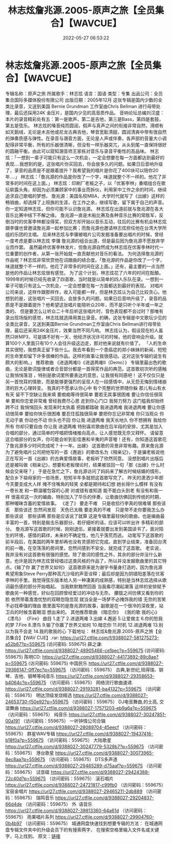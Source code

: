﻿---
title: 林志炫詹兆源.2005-原声之旅【全员集合】【WAVCUE】
date: 2022-05-27 06:53:22
categories: WAV车载音乐、镜像
tags: 华语中文
---
# 林志炫詹兆源.2005-原声之旅【全员集合】【WAVCUE】

专辑名称：原声之旅
所属歌手：林志炫
语言：国语
类型：专集
出品公司：全员集合国际多媒体股份有限公司
出版日期：2005年12月
这张专辑是国内少数的全类比录音，又送到美国 Bernie
Grundman 工作室由Chris Bellman 进行母带处理，最后还採用24K
金压片，是国内少见的高音质作品。
音响论坛总编刘汉盛：本片的录音精彩处有五：第一是歌声，第二是吉他，第三是Bass，第四是套鼓，第五是弦乐。
林志炫的嗓音纯而圆润，假声与真声之间的衔接非常自然，滑顺有如天鹅绒，无论是木吉他或尼龙古典吉他，琴音宽鬆清甜，圆润清爽中带有很自然的弹奏质感与弹性。在录音与溷音方面，无论是人声或伴奏，各声部的音量大小调配得非常平衡，所有的乐器很清晰，但没有一样乐器突兀，从头到尾一直保持很好的圆融平衡。由此可以窥知溷音师王家栋对音乐与录音平衡性的高品味。
林志炫：「一想到一辈子可能只有这么一次机会，一定会想要在每一方面都达到最好的表现....我想到的是，这张唱片你买回去，你会放多久的问题。如果日后音响升级了，录音的品质是不是跟着提升？我希望我的唱片是你花了400块可以陪你20年....」
林志炫：「詹兆源的作品是你改了一个字，味道就整个不一样的。他花了非常多的时间在这上面。」
林志炫：印刷厂老板之子，以「优客李林」重唱组合在歌坛崭露头角，却因为必须兼顾家中的事业而拆伙，利用家中工作之余的时间，继续追求自己歌唱的梦想。
詹兆源：美国名校MBA，大学时代就写了《出嫁》这样的畅销曲，却选择了上班族的生涯，在工作之余，继续写歌，留下属于自己的声音。
你一定知道林志炫，但你可能不认识詹兆源。
林志炫在出道前就与詹兆源在各大音乐比赛中结下不解之缘。
詹兆源一直是木船比赛及各种音乐比赛的常胜军，反倒当时的优客李林都没得奖，但双方却开始以音乐互动，往后的比赛有机会林志炫跟李骥也曾邀请詹兆源一起参加比赛；而詹兆源也邀请林志炫担任他在台湾大学所组的乐团的主唱。
后来林志炫与李骥被唱片公司发掘准备要出唱片的时候，曾经一度考虑是要以林志炫 李骥
詹兆源的组合出道，但是最后因为詹兆源不愿放弃学业而作罢。
虽然最终优客李林发片，但詹兆源自然成为林志炫在优客李林时代一位重要的创作者，从第一张开始就一直贡献他对音乐的看法。
为何选择詹兆源的作品呢？林志炫非常欣赏他在词跟曲的结合度。「詹兆源的作品是你改了一个字，味道就整个不一样的。他花了非常多的时间在这上面。」还有，最主要的一点当然是他的作品让林志炫很有感觉。
为了这个计划，林志炫花了六年的时间在酝酿。1999年的时候已经先收录了四首歌，当时就是以简单的四人乐队在录。一想到一辈子可能只有这么一次机会，一定会想要在每一方面都达到最好的表现。
对唱片公司来说，这样作跟那样作，收入可能都一样，但是林志炫认为自己比较贪心。他想到的是，这张唱片一买回去，会放多久的问题。如果日后音响升级了，录音的品质是不是跟着提升？他希望这张唱片能陪听众20年，而不是只听个半年或一年之类的。
但是要怎么让听众二十年后听这张唱片时，音色表现都不会过时？那唯有录出现场版的感觉，林志炫就选择用类比录音。的确，这张专辑是中文歌坛少见的全类比录音，又送到美国Bernie
Grundman工作室由Chris Bellman进行母带处理，最后还采用24K金压片，效果当然不同凡响。
林志炫认为，假设现在的人虽然只听MP3，可是搞不好有一天，他经济状况许可的时候，他的音响会升级。就算100个人里面只有10个人会往升级这边走，那对他来说就有价值了。
「人的生命其实很短，我想真正留下些什么。我去年看到一个患癌症的郑小妹妹的新闻，短短的生命里却留下许多很棒的作品。这样的故事让我很感动。这对这张专辑的诞生有颇大的影响。」
推荐歌曲
《进退两难I》《进退两难II（Demo）》
专辑里最出色的歌曲，无论是歌词旋律或者合音部分都是一首得奖作品的典范。这首歌初次听的感触让我悄悄落泪
，特别是歌词里所要表达的意思，让我很有同感吧！
这不仅仅只是另一首悦耳的情歌，而是能够更强烈的呈现人在一段感情中，从无怨无悔到情绪崩溃的巨大心理转变。
我真的不愿承认你心中
有个完整的世界随你躲
那儿有山有水有天
留不下空缺让我来填
要痴痴等待很简单
要若无其事很困难
要让你信任很简单
要和你恋爱非常难
曾经我费尽心思
走到你心门口
我努力努力
这门槛我却始终跨不过
我悄悄回头 发现来时太执着
把路都踏破
我进退两难
我进退两难
要让你感动很简单
要给你快乐很困难
要忍住孤独很简单
要把你忘记非常难
你只当观众 你无动于衷
你动也不动 你头也不回
你让我 进退两难
我天长地久 你不想拥有
我给你所有
你却只要自由
你让我 进退两难
特别喜欢歌曲在后半段的安排，尤其是加入合唱的部分，通过简单的哼唱把情绪推向高点，让人感觉既无奈又释怀。
请留意这合唱部分的女声，你可能会听到彭佳惠和辛夷的声音喔！还有，你知道这首歌花了詹兆源多少时间完成呢？十一年。出嫁》
这首歌的背景非常有趣。原来詹兆源为了避免唱片公司把他写的一首《邂逅》的歌改名为《相亲记》，于是骗老板说他正在写另一首《出嫁》的古典爱情故事，老板听了欣然同意。
没想到唱片出版后还是被叫做《相亲记》，想要和老板理论时，结果被驳回一句「那《出嫁》什么时候会交来呀？」
于是在急忙之下，詹兆源访问了妈妈来了解古时候结婚的情形，配合乡下祖母家的一些场景，短短半年多就把这首歌写完了。
昨天的潇洒少年郎
今天要变成大人样
掩不住嘴角的轻笑
全都是期待和幻想
她长得什么模样
有没有一卷长发
和一颗温暖包容的心房
对或错有谁知道
能不能白头到老
有没有和我一样
很喜欢这一次的编曲，特别加入了华乐的伴奏，让歌曲彷佛回到传统的时期，那种暧昧含蓄的爱情故事。
《走了》
要走不难　只是收拾行李真的很难堪
那些该丢　那些该还
忽然间发现　天色已太晚
要走真的不难　只是带不走你要我怎么办
那些该说　那些该瞒
那些是应该说了就算
这是专辑里最轻快的歌曲，也是编曲最丰富的一首，特别是敲击乐器部分。若仔细听的话，应该可以听出许
多精彩的部分。
詹兆源写这首歌的时候，刚刚退伍，紧接着就要出发到美国读书了。面对陌生的环境，感情的羁绊，未来的不确定性，他几乎落荒而逃。
动笔写下这首歌的前半段后，在美国的两年里却再也没有灵感把它完成。直到学业结束，准备回台湾的前一晚，在空荡荡的房间里，忽然间感到不安全，就完成了这首歌。
老实说，我并没有对这首歌有很强的感觉。除了歌词的感性之外，其余的部分并没什么新意。也许是因为林志炫曾经唱过这类风格的作品了，所以并没发掘歌曲里的其它特点。《输了你
赢了世界又如何》
这首歌原来是为谢宇书量身打造的，因为詹兆源希望用象Steve
Perry那种高亢沙哑的声音诠释；最后却是因为阴错阳差落在优客李林的手里。我觉得弦乐版本给人另一种凄美的成熟感，特别是当林志炫选择从歌词最伤感的部分开始唱起。
当我默默黯然回首
当我看尽潮起潮落
这样的安排赋予歌曲另一种感觉，好似在回顾曾经爱过的冲动与无奈。
朦胧之间彷佛又看到你的脸
依然带着澹澹忧愁的双眼忽隐忽现
就当全是一场梦不必掩饰我的错
无奈的苦笑不必找牵强的理由
歌里面写的是詹兆源的故事，副歌是在一个很冷的深夜里，站卫兵的时候含着眼泪
想出来的。
其他推荐歌曲
《暗恋你》
《我的歌 我的心》
《漂鸟》
《Fire》
曲目
1.走了
2.进退两难
3.出嫁
4.邂逅
5.让爱做主
6.你的愁我的梦
7.Fire
8.漂鸟
9.输了你赢了世界又如何
10.暗恋你
11.时机
12.进退两难
13.别以为我不会走
14.我的歌我的心
下载地址：
林志炫&詹兆源.2005-原声之旅【全员集合】【WAV
CUE】.rar: https://url27.ctfile.com/f/9388027-581275273-a52b87?p=559675
(访问密码: 559675)
薛之谦: https://url27.ctfile.com/d/9388027-48905466-ce1bec?p=559675
(访问密码: 559675)
陈明CD: https://url27.ctfile.com/d/9388027-44173892-89c8ae?p=559675
(访问密码: 559675)
中国民乐
https://url27.ctfile.com/d/9388027-29366147-0ff7ec?p=559675
（访问密码：559675）
古典,新世纪,班得瑞、钢琴、吉他、钢琴等纯音乐
https://url27.ctfile.com/d/9388027-29358653-b4064c?p=559675
（访问密码：559675）
网络流行歌曲速递.
https://url27.ctfile.com/d/9388027-29193281-ba4132?p=559675
（访问密码：559675）
明达顶级发烧精选
https://url27.ctfile.com/d/9388027-24653730-f50e92?p=559675
（访问密码：559675）
DJ电音舞曲,的士高, 交谊舞曲
https://url27.ctfile.com/d/9388027-17571203-eb9a6a?p=559675
（访问密码：559675）
纯音乐
https://url27.ctfile.com/d/9388027-30247851-00a191
（访问密码：559675）
一听钟情公司合辑
https://url27.ctfile.com/d/9388027-28089704-45eecf
（访问密码：559675）
群星WAV专辑
https://url27.ctfile.com/d/9388027-19437416-b18f0a?p=559675
（访问密码：559675）
大陆歌星
https://url27.ctfile.com/d/9388027-30247779-5328b7?p=559675
（访问密码：559675）
港台歌星
https://url27.ctfile.com/d/9388027-30073965-8ec8aa?p=559675
（访问密码：559675）
DTS多声道
https://url27.ctfile.com/d/9388027-29465289-d75aaf?p=559675
（访问密码：559675）
试音碟
https://url27.ctfile.com/d/9388027-29424388-72c40d?p=559675
（访问密码：559675）
滚石唱片
https://url27.ctfile.com/d/9388027-24721817-c99fb0
（访问密码：559675）
宝丽金唱片
https://url27.ctfile.com/d/9388027-29465211-2db889
（访问密码：559675）
瑞鸣音乐
https://url27.ctfile.com/d/9388027-29204837-66d4de
（访问密码：559675）
外  语音乐
https://url27.ctfile.com/d/9388027-39813360-64a61d
（访问密码：559675）
雨果唱片系列
https://url27.ctfile.com/d/9388027-29904760-0b4b97
（访问密码：559675）
城通网盘快速找到想要专辑的方法：
在城通网盘专辑文件夹中的升级会员下的有搜索两字，
在搜索空格里输入文件名或关键字，马上找到。
原文：[链接](https://blog.sina.com.cn/s/blog_1647c7e7601030xgf.html)